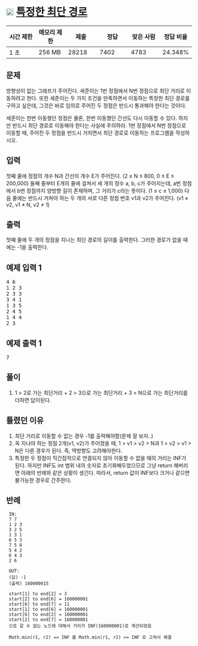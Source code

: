 # <img src="https://d2gd6pc034wcta.cloudfront.net/tier/12.svg" class="solvedac-tier" style="user-select: auto;" width="20px"> [특정한 최단 경로](https://www.acmicpc.net/problem/1504)

<div class="col-md-12" style="user-select: auto;">
			<div class="table-responsive" style="user-select: auto;">
				<table class="table" id="problem-info" style="user-select: auto;">
				<thead style="user-select: auto;">
				<tr style="user-select: auto;">
									<th style="width: 16%; user-select: auto;">시간 제한</th>
					<th style="width: 16%; user-select: auto;">메모리 제한</th>
					<th style="width: 17%; user-select: auto;">제출</th>
					<th style="width: 17%; user-select: auto;">정답</th>
					<th style="width: 17%; user-select: auto;">맞은 사람</th>
					<th style="width: 17%; user-select: auto;">정답 비율</th>
								</tr>
				</thead>
				<tbody style="user-select: auto;">
				<tr style="user-select: auto;">
				<td style="user-select: auto;">1 초</td>
				<td style="user-select: auto;">256 MB</td>
									<td style="user-select: auto;">28218</td>
					<td style="user-select: auto;">7402</td>
					<td style="user-select: auto;">4783</td>
					<td style="user-select: auto;">24.348%</td>
								</tr>
				</tbody>
				</table>
			</div>
</div>

## 문제
방향성이 없는 그래프가 주어진다. 세준이는 1번 정점에서 N번 정점으로 최단 거리로 이동하려고 한다. 또한 세준이는 두 가지 조건을 만족하면서 이동하는 특정한 최단 경로를 구하고 싶은데, 그것은 바로 임의로 주어진 두 정점은 반드시 통과해야 한다는 것이다.

세준이는 한번 이동했던 정점은 물론, 한번 이동했던 간선도 다시 이동할 수 있다. 하지만 반드시 최단 경로로 이동해야 한다는 사실에 주의하라. 1번 정점에서 N번 정점으로 이동할 때, 주어진 두 정점을 반드시 거치면서 최단 경로로 이동하는 프로그램을 작성하시오.

## 입력
첫째 줄에 정점의 개수 N과 간선의 개수 E가 주어진다. (2 ≤ N ≤ 800, 0 ≤ E ≤ 200,000) 둘째 줄부터 E개의 줄에 걸쳐서 세 개의 정수 a, b, c가 주어지는데, a번 정점에서 b번 정점까지 양방향 길이 존재하며, 그 거리가 c라는 뜻이다. (1 ≤ c ≤ 1,000) 다음 줄에는 반드시 거쳐야 하는 두 개의 서로 다른 정점 번호 v1과 v2가 주어진다. (v1 ≠ v2, v1 ≠ N, v2 ≠ 1)

## 출력
첫째 줄에 두 개의 정점을 지나는 최단 경로의 길이를 출력한다. 그러한 경로가 없을 때에는 -1을 출력한다.

<div class="col-md-12" style="user-select: auto;">
				<div class="row" style="user-select: auto;">
					<div class="col-md-6" style="user-select: auto;">
						<section id="sampleinput1" style="user-select: auto;">
						<div class="headline" style="user-select: auto;">
						<h2 style="user-select: auto;">예제 입력 1
						</h2>
						</div>
						<pre class="sampledata" id="sample-input-1" style="user-select: auto;">4 6
1 2 3
2 3 3
3 4 1
1 3 5
2 4 5
1 4 4
2 3
</pre>
						</section>
					</div>
					<div class="col-md-6" style="user-select: auto;">
						<section id="sampleoutput1" style="user-select: auto;">
						<div class="headline" style="user-select: auto;">
						<h2 style="user-select: auto;">예제 출력 1
						</h2>
						</div>
						<pre class="sampledata" id="sample-output-1" style="user-select: auto;">7
</pre>
						</section>
					</div>
									</div>
</div>

## 풀이
 1. 1 > 2로 가는 최단거리 + 2 > 3으로 가는 최단거리 + 3 > N으로 가는 최단거리를 더하면 답이된다.

## 틀렸던 이유
 1.  최단 거리로 이동할 수 없는 경우 -1를 출력해야함(문제 잘 보자..)
 2.  꼭 지나야 하는 정점 2개(v1, v2)가 주어졌을 때, 1 > v1 > v2 > N과 1 > v2 > v1 > N은 다른 경우가 된다. 즉, 역방향도 고려해야한다.
 3.  특정한 두 정점이 직간접적으로 연결되지 않아 이동할 수 없을 때의 거리는 INF가 된다. 하지만 INF도 int 범위 내의 숫자로 초기화해두었으므로
     그냥 return 해버리면 아래의 반례와 같은 상황이 생긴다. 따라서, return 값이 INF보다 크거나 같으면 불가능한 경우로 간주한다.
    
## 반례
 ```
  IN:
  7 7
  1 2 3
  3 2 5
  1 3 1
  6 5 3
  7 5 8
  5 4 2
  6 4 3
  2 6
  
  OUT:
  (답) -1
  (출력) 160000015

  start[1] to end[2] = 3
  start[2] to end[6] = 160000001
  start[6] to end[7] = 11
  start[1] to end[6] = 160000001
  start[6] to end[2] = 160000001
  start[2] to end[7] = 160000001
  으로 갈 수 없는 노드에 대해서 거리가 INF(160000001)로 계산되었음
  
  Math.min(r1, r2) == INF 를 Math.min(r1, r2) >= INF 로 고쳐서 해결
 ```
